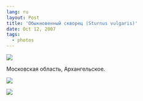 ```yaml
---
lang: ru
layout: Post
title: 'Обыкновенный скворец (Sturnus vulgaris)'
date: Oct 12, 2007
tags:
  - photos
---
```


![](/images/blog/Sapegin-Artem-20D-2007-06-12-367-6705.jpg)

Московская область, Архангельское.

<!--more-->

![](/images/blog/Sapegin-Artem-20D-2007-06-12-366-6685.jpg)

![](/images/blog/Sapegin-Artem-20D-2007-06-12-366-6681.jpg)
